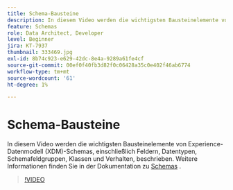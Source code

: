 ```yaml
---
title: Schema-Bausteine
description: In diesem Video werden die wichtigsten Bausteinelemente von Experience-Datenmodell (XDM)-Schemas, einschließlich Feldern, Datentypen, Schemafeldgruppen, Klassen und Verhalten, beschrieben.
feature: Schemas
role: Data Architect, Developer
level: Beginner
jira: KT-7937
thumbnail: 333469.jpg
exl-id: 8b74c923-e629-42dc-8e4a-9289a61fe4cf
source-git-commit: 00ef0f40fb3d82f0c06428a35c0e402f46ab6774
workflow-type: tm+mt
source-wordcount: '61'
ht-degree: 1%

---
```


# Schema-Bausteine

In diesem Video werden die wichtigsten Bausteinelemente von Experience-Datenmodell (XDM)-Schemas, einschließlich Feldern, Datentypen, Schemafeldgruppen, Klassen und Verhalten, beschrieben. Weitere Informationen finden Sie in der Dokumentation zu [Schemas](https://experienceleague.adobe.com/docs/experience-platform/xdm/home.html?lang=de) .

>[!VIDEO](https://video.tv.adobe.com/v/333469?learn=on)
